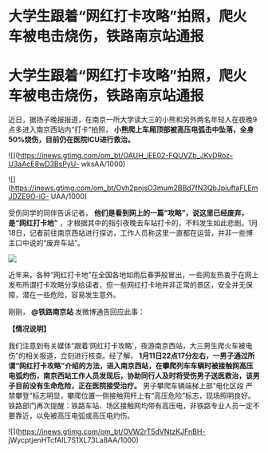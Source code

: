 # 大学生跟着“网红打卡攻略”拍照，爬火车被电击烧伤，铁路南京站通报

# 大学生跟着“网红打卡攻略”拍照，爬火车被电击烧伤，铁路南京站通报

近日，据扬子晚报报道，在南京一所大学读大三的小熊和另外两名年轻人在夜晚9点多进入南京西站内“打卡”拍照，
**小熊爬上车厢顶部被高压电弧击中坠落，全身50%烧伤，目前仍在医院ICU进行救治。**

![](https://inews.gtimg.com/om_bt/OAUH_iEE02-FQUVZb_JKvDRoz-U3aAcE8wD3BsPyU-
wksAA/1000)

![](https://inews.gtimg.com/om_bt/Ovh2pnjsO3mum2BBd7fN3QbJpiuftaFLEmJDZE9O-iG-
UAA/1000)

受伤同学的同伴告诉记者， **他们是看到网上的一篇“攻略”，说这里已经废弃，是“网红打卡地”**
，才根据其中的指引夜晚去车站打卡的，不料发生如此悲剧。1月18日，记者前往南京西站进行探访，工作人员称这里一直都在运营，并非一些博主口中说的“废弃车站”。

![](https://inews.gtimg.com/om_bt/OQfvdK33hzlPZGIRA1zauNku3Hc0xQrROvk_jLk7Taw8QAA/1000)

近年来，各种“网红打卡地”在全国各地如雨后春笋般冒出，一些网友热衷于在网上发布所谓打卡攻略分享给读者，但一些网红打卡地并非正常的景区，安全并无保障，潜在一些危险，容易发生意外。

刚刚， **@铁路南京站** 发微博通告回应此事：

**【情况说明】**

我们注意到有关媒体“跟着‘网红打卡攻略’，夜游南京西站，大三男生爬火车被电伤”的相关报道，立刻进行核查。经了解，
**1月11日22点17分左右，一男子通过所谓“网红打卡攻略”介绍的方法，进入南京西站，在攀爬列车车辆时被接触网高压电弧灼伤，南京西站工作人员发现后，协助同行人及时将受伤男子送医救治，该男子目前没有生命危险，正在医院接受治疗。**
男子攀爬车辆端梯上部“电化区段
严禁攀登”标志明显，攀爬位置一侧接触网杆上有“高压危险”标志，现场照明良好。铁路部门再次提醒：铁路车站、场区接触网均带有高压电，非铁路专业人员一定不要靠近，以免被高压电弧或高压电灼伤。

![](https://inews.gtimg.com/om_bt/OVW2rT5dVNtzKJFnBH-
jWycptjenHTcfAIL7S1XL73La8AA/1000)

